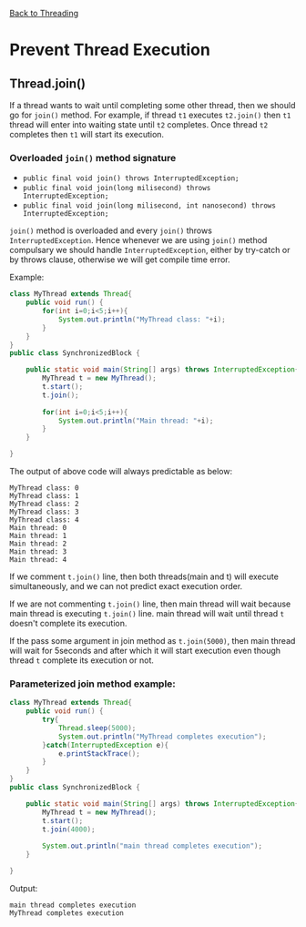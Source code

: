 [Back to Threading](../README.md)
# Prevent Thread Execution

## Thread.join()

If a thread wants to wait until completing some other thread, then we should go for `join()` method.
For example, if thread `t1` executes `t2.join()` then `t1` thread will enter into waiting state until `t2` completes. Once thread `t2` completes then `t1` will start its execution.

### Overloaded `join()` method signature

- `public final void join() throws InterruptedException;`<br>
- `public final void join(long milisecond) throws InterruptedException;`<br>
- `public final void join(long milisecond, int nanosecond) throws InterruptedException;`<br>

`join()` method is overloaded and every `join()` throws `InterruptedException`. Hence whenever we are using `join()` method compulsary we should handle `InterruptedException`, either by try-catch or by throws clause, otherwise we will get compile time error.

Example:
```java
class MyThread extends Thread{
    public void run() {
        for(int i=0;i<5;i++){
            System.out.println("MyThread class: "+i);
        }
    }
}
public class SynchronizedBlock {

    public static void main(String[] args) throws InterruptedException{
        MyThread t = new MyThread();
        t.start();
        t.join();
     
        for(int i=0;i<5;i++){
            System.out.println("Main thread: "+i);
        }
    }

}
```
The output of above code will always predictable as below:
```
MyThread class: 0
MyThread class: 1
MyThread class: 2
MyThread class: 3
MyThread class: 4
Main thread: 0
Main thread: 1
Main thread: 2
Main thread: 3
Main thread: 4
```

If we comment `t.join()` line, then both threads(main and t) will execute simultaneously, and we can not predict exact execution order. 

If we are not commenting `t.join()` line, then main thread will wait because main thread is executing `t.join()` line. main thread will wait until thread `t` doesn't complete its execution.

If the pass some argument in join method as `t.join(5000)`, then main thread will wait for 5seconds and after which it will start execution even though thread `t` complete its execution or not.

### Parameterized join method example:

```java
class MyThread extends Thread{
    public void run() {
        try{
            Thread.sleep(5000);
            System.out.println("MyThread completes execution");
        }catch(InterruptedException e){
            e.printStackTrace();
        }
    }
}
public class SynchronizedBlock {

    public static void main(String[] args) throws InterruptedException{
        MyThread t = new MyThread();
        t.start();
        t.join(4000);
     
        System.out.println("main thread completes execution");
    }

}
```
Output: 
```
main thread completes execution
MyThread completes execution
```
